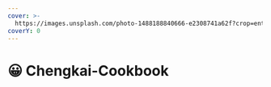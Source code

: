 ```yaml
---
cover: >-
  https://images.unsplash.com/photo-1488188840666-e2308741a62f?crop=entropy&cs=srgb&fm=jpg&ixid=MnwxOTcwMjR8MHwxfHNlYXJjaHwzfHxvY2VhbnxlbnwwfHx8fDE2NDU5Njc0NTc&ixlib=rb-1.2.1&q=85
coverY: 0
---
```


# 😀 Chengkai-Cookbook

